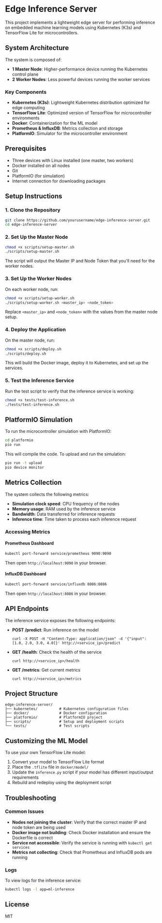 # Edge Inference Server

This project implements a lightweight edge server for performing inference on embedded machine learning models using Kubernetes (K3s) and TensorFlow Lite for microcontrollers.

## System Architecture

The system is composed of:
- **1 Master Node**: Higher-performance device running the Kubernetes control plane
- **2 Worker Nodes**: Less powerful devices running the worker services

### Key Components

- **Kubernetes (K3s)**: Lightweight Kubernetes distribution optimized for edge computing
- **TensorFlow Lite**: Optimized version of TensorFlow for microcontroller environments
- **Docker**: Containerization for the ML model
- **Prometheus & InfluxDB**: Metrics collection and storage
- **PlatformIO**: Simulator for the microcontroller environment

## Prerequisites

- Three devices with Linux installed (one master, two workers)
- Docker installed on all nodes
- Git
- PlatformIO (for simulation)
- Internet connection for downloading packages

## Setup Instructions

### 1. Clone the Repository

```bash
git clone https://github.com/yourusername/edge-inference-server.git
cd edge-inference-server
```

### 2. Set Up the Master Node

```bash
chmod +x scripts/setup-master.sh
./scripts/setup-master.sh
```

The script will output the Master IP and Node Token that you'll need for the worker nodes.

### 3. Set Up the Worker Nodes

On each worker node, run:

```bash
chmod +x scripts/setup-worker.sh
./scripts/setup-worker.sh <master_ip> <node_token>
```

Replace `<master_ip>` and `<node_token>` with the values from the master node setup.

### 4. Deploy the Application

On the master node, run:

```bash
chmod +x scripts/deploy.sh
./scripts/deploy.sh
```

This will build the Docker image, deploy it to Kubernetes, and set up the services.

### 5. Test the Inference Service

Run the test script to verify that the inference service is working:

```bash
chmod +x tests/test-inference.sh
./tests/test-inference.sh
```

## PlatformIO Simulation

To run the microcontroller simulation with PlatformIO:

```bash
cd platformio
pio run
```

This will compile the code. To upload and run the simulation:

```bash
pio run -t upload
pio device monitor
```

## Metrics Collection

The system collects the following metrics:
- **Simulation clock speed**: CPU frequency of the nodes
- **Memory usage**: RAM used by the inference service
- **Bandwidth**: Data transferred for inference requests
- **Inference time**: Time taken to process each inference request

### Accessing Metrics

#### Prometheus Dashboard

```bash
kubectl port-forward service/prometheus 9090:9090
```

Then open `http://localhost:9090` in your browser.

#### InfluxDB Dashboard

```bash
kubectl port-forward service/influxdb 8086:8086
```

Then open `http://localhost:8086` in your browser.

## API Endpoints

The inference service exposes the following endpoints:

- **POST /predict**: Run inference on the model
  ```
  curl -X POST -H "Content-Type: application/json" -d '{"input": [1.0, 2.0, 3.0, 4.0]}' http://<service_ip>/predict
  ```

- **GET /health**: Check the health of the service
  ```
  curl http://<service_ip>/health
  ```

- **GET /metrics**: Get current metrics
  ```
  curl http://<service_ip>/metrics
  ```

## Project Structure

```
edge-inference-server/
├── kubernetes/          # Kubernetes configuration files
├── docker/              # Docker configuration 
├── platformio/          # PlatformIO project
├── scripts/             # Setup and deployment scripts
└── tests/               # Test scripts
```

## Customizing the ML Model

To use your own TensorFlow Lite model:

1. Convert your model to TensorFlow Lite format
2. Place the `.tflite` file in `docker/model/`
3. Update the `inference.py` script if your model has different input/output requirements
4. Rebuild and redeploy using the deployment script

## Troubleshooting

### Common Issues

- **Nodes not joining the cluster**: Verify that the correct master IP and node token are being used
- **Docker image not building**: Check Docker installation and ensure the Dockerfile is correct
- **Service not accessible**: Verify the service is running with `kubectl get services`
- **Metrics not collecting**: Check that Prometheus and InfluxDB pods are running

### Logs

To view logs for the inference service:

```bash
kubectl logs -l app=ml-inference
```

## License

MIT